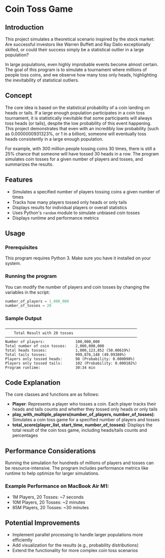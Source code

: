# Coin Toss Game

## Introduction
This project simulates a theoretical scenario inspired by the stock market: Are successful investors like Warren Buffett and Ray Dalio exceptionally skilled, or could their success simply be a statistical outlier in a large population? 

In large populations, even highly improbable events become almost certain. The goal of this program is to simulate a tournament where millions of people toss coins, and we observe how many toss only heads, highlighting the inevitability of statistical outliers.

## Concept
The core idea is based on the statistical probability of a coin landing on heads or tails. If a large enough population participates in a coin toss tournament, it is statistically inevitable that some participants will always toss heads (or tails), despite the low probability of this event happening. This project demonstrates that even with an incredibly low probability (such as 0.0000000931323%, or 1 in a billion), someone will eventually toss heads consistently in a large enough population.

For example, with 300 million people tossing coins 30 times, there is still a 25% chance that someone will have tossed 30 heads in a row. The program simulates coin tosses for a given number of players and tosses, and summarizes the results.

## Features
- Simulates a specified number of players tossing coins a given number of times
- Tracks how many players tossed only heads or only tails
- Displays results for individual players or overall statistics
- Uses Python's `random` module to simulate unbiased coin tosses
- Displays runtime and performance metrics

## Usage

### Prerequisites
This program requires Python 3. Make sure you have it installed on your system.

### Running the program
You can modify the number of players and coin tosses by changing the variables in the script:

```python
number_of_players = 1_000_000
number_of_tosses = 20
```

### Sample Output
```
────────────────────────────────────────────────────────────
	Total Result with 20 tosses
────────────────────────────────────────────────────────────
Number of players:              100,000,000
Total number of coin tosses:    2,000,000,000
Total heads tosses:             1,000,123,852 (50.00619%)
Total tails tosses:             999,876,148 (49.99380%)
Players only tossed heads:      98 (Probability: 0.000098%)
Players only tossed tails:      102 (Probability: 0.000102%)
Program runtime:                30:34 min
```

## Code Explanation

The core classes and functions are as follows:

- **Player**: Represents a player who tosses a coin. Each player tracks their heads and tails counts and whether they tossed only heads or only tails
- **play_with_multiple_players(number_of_players, number_of_tosses)**: Simulates a coin toss game for a specified number of players and tosses
- **total_score(player_list, start_time, number_of_tosses)**: Displays the total result of the coin toss game, including heads/tails counts and percentages

## Performance Considerations

Running the simulation for hundreds of millions of players and tosses can be resource-intensive. The program includes performance metrics like runtime to help optimize for larger simulations.

### Example Performance on MacBook Air M1:
- 1M Players, 20 Tosses: ~7 seconds
- 10M Players, 20 Tosses: ~2 minutes
- 85M Players, 20 Tosses: ~30 minutes

## Potential Improvements
- Implement parallel processing to handle larger populations more efficiently
- Add visualization for the results (e.g., probability distributions)
- Extend the functionality for more complex coin toss scenarios

